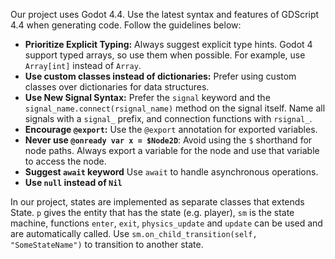 Our project uses Godot 4.4. Use the latest syntax and features of GDScript 4.4 when generating code. Follow the guidelines below:

- **Prioritize Explicit Typing:** Always suggest explicit type hints. Godot 4 support typed arrays, so use them when possible. For example, use `Array[int]` instead of `Array`.
- **Use custom classes instead of dictionaries:** Prefer using custom classes over dictionaries for data structures.
- **Use New Signal Syntax:** Prefer the `signal` keyword and the `signal_name.connect(rsignal_name)` method on the signal itself. Name all signals with a `signal_` prefix, and connection functions with `rsignal_`.
- **Encourage `@export`:** Use the `@export` annotation for exported variables.
- **Never use `@onready var x = $Node2D`**: Avoid using the `$` shorthand for node paths. Always export a variable for the node and use that variable to access the node.
- **Suggest `await` keyword** Use `await` to handle asynchronous operations.
- **Use `null` instead of `Nil`**

In our project, states are implemented as separate classes that extends State. `p` gives the entity that has the state (e.g. player), `sm` is the state machine, functions `enter`, `exit`, `physics_update` and `update` can be used and are automatically called. Use `sm.on_child_transition(self, "SomeStateName")` to transition to another state.
